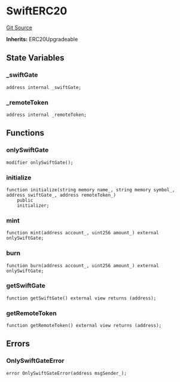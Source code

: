# SwiftERC20
[Git Source](https://github.com/0x73696d616f/swift-gate-contracts/blob/c2f63902e1326587b99cc4130505b65fba901d42/src/SwiftERC20.sol)

**Inherits:**
ERC20Upgradeable


## State Variables
### _swiftGate

```solidity
address internal _swiftGate;
```


### _remoteToken

```solidity
address internal _remoteToken;
```


## Functions
### onlySwiftGate


```solidity
modifier onlySwiftGate();
```

### initialize


```solidity
function initialize(string memory name_, string memory symbol_, address swiftGate_, address remoteToken_)
    public
    initializer;
```

### mint


```solidity
function mint(address account_, uint256 amount_) external onlySwiftGate;
```

### burn


```solidity
function burn(address account_, uint256 amount_) external onlySwiftGate;
```

### getSwiftGate


```solidity
function getSwiftGate() external view returns (address);
```

### getRemoteToken


```solidity
function getRemoteToken() external view returns (address);
```

## Errors
### OnlySwiftGateError

```solidity
error OnlySwiftGateError(address msgSender_);
```

